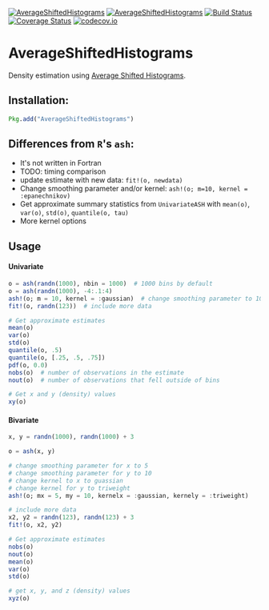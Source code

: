 [![AverageShiftedHistograms](http://pkg.julialang.org/badges/AverageShiftedHistograms_release.svg)](http://pkg.julialang.org/?pkg=AverageShiftedHistograms&ver=release)
[![AverageShiftedHistograms](http://pkg.julialang.org/badges/AverageShiftedHistograms_0.4.svg)](http://pkg.julialang.org/?pkg=AverageShiftedHistograms&ver=nightly)
[![Build Status](https://travis-ci.org/joshday/AverageShiftedHistograms.jl.svg?branch=master)](https://travis-ci.org/joshday/AverageShiftedHistograms.jl)
[![Coverage Status](https://coveralls.io/repos/joshday/AverageShiftedHistograms.jl/badge.svg?branch=master)](https://coveralls.io/r/joshday/AverageShiftedHistograms.jl?branch=master)
[![codecov.io](http://codecov.io/github/joshday/AverageShiftedHistograms.jl/coverage.svg?branch=master)](http://codecov.io/github/joshday/AverageShiftedHistograms.jl?branch=master)

# AverageShiftedHistograms

Density estimation using [Average Shifted Histograms](http://www.stat.rice.edu/~scottdw/stat550/HW/hw4/c05.pdf).

## Installation:

```julia
Pkg.add("AverageShiftedHistograms")
```

## Differences from `R`'s `ash`:
- It's not written in Fortran
- TODO: timing comparison
- update estimate with new data: `fit!(o, newdata)`
- Change smoothing parameter and/or kernel: `ash!(o; m=10, kernel = :epanechnikov)`
- Get approximate summary statistics from `UnivariateASH` with `mean(o)`, `var(o)`, `std(o)`, `quantile(o, tau)`
- More kernel options

## Usage

#### Univariate
```julia
o = ash(randn(1000), nbin = 1000)  # 1000 bins by default
o = ash(randn(1000), -4:.1:4)
ash!(o; m = 10, kernel = :gaussian)  # change smoothing parameter to 10 and kernel to gaussian
fit!(o, randn(123))  # include more data

# Get approximate estimates
mean(o)
var(o)
std(o)
quantile(o, .5)
quantile(o, [.25, .5, .75])
pdf(o, 0.0)
nobs(o)  # number of observations in the estimate
nout(o)  # number of observations that fell outside of bins

# Get x and y (density) values
xy(o)
```


#### Bivariate
```julia
x, y = randn(1000), randn(1000) + 3

o = ash(x, y)

# change smoothing parameter for x to 5
# change smoothing parameter for y to 10
# change kernel to x to guassian
# change kernel for y to triweight
ash!(o; mx = 5, my = 10, kernelx = :gaussian, kernely = :triweight)

# include more data
x2, y2 = randn(123), randn(123) + 3
fit!(o, x2, y2)

# Get approximate estimates
nobs(o)
nout(o)
mean(o)
var(o)
std(o)

# get x, y, and z (density) values
xyz(o)
```
